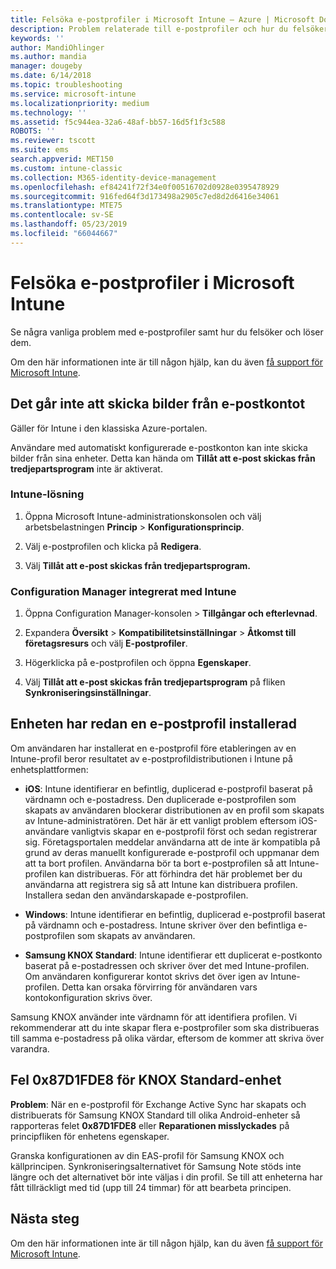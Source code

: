 ```yaml
---
title: Felsöka e-postprofiler i Microsoft Intune – Azure | Microsoft Docs
description: Problem relaterade till e-postprofiler och hur du felsöker och löser dem.
keywords: ''
author: MandiOhlinger
ms.author: mandia
manager: dougeby
ms.date: 6/14/2018
ms.topic: troubleshooting
ms.service: microsoft-intune
ms.localizationpriority: medium
ms.technology: ''
ms.assetid: f5c944ea-32a6-48af-bb57-16d5f1f3c588
ROBOTS: ''
ms.reviewer: tscott
ms.suite: ems
search.appverid: MET150
ms.custom: intune-classic
ms.collection: M365-identity-device-management
ms.openlocfilehash: ef84241f72f34e0f00516702d0928e0395478929
ms.sourcegitcommit: 916fed64f3d173498a2905c7ed8d2d6416e34061
ms.translationtype: MTE75
ms.contentlocale: sv-SE
ms.lasthandoff: 05/23/2019
ms.locfileid: "66044667"
---
```

# <a name="troubleshoot-email-profiles-in-microsoft-intune"></a>Felsöka e-postprofiler i Microsoft Intune

Se några vanliga problem med e-postprofiler samt hur du felsöker och löser dem.

Om den här informationen inte är till någon hjälp, kan du även [få support för Microsoft Intune](get-support.md).

## <a name="unable-to-send-images-from--email-account"></a>Det går inte att skicka bilder från e-postkontot
Gäller för Intune i den klassiska Azure-portalen.

Användare med automatiskt konfigurerade e-postkonton kan inte skicka bilder från sina enheter. Detta kan hända om **Tillåt att e-post skickas från tredjepartsprogram** inte är aktiverat.

### <a name="intune-solution"></a>Intune-lösning

1. Öppna Microsoft Intune-administrationskonsolen och välj arbetsbelastningen **Princip** > **Konfigurationsprincip**.

2. Välj e-postprofilen och klicka på **Redigera**.

3. Välj **Tillåt att e-post skickas från tredjepartsprogram.**

### <a name="configuration-manager-integrated-with-intune-solution"></a>Configuration Manager integrerat med Intune

1. Öppna Configuration Manager-konsolen > **Tillgångar och efterlevnad**.

2. Expandera **Översikt** > **Kompatibilitetsinställningar** > **Åtkomst till företagsresurs** och välj **E-postprofiler**.

3. Högerklicka på e-postprofilen och öppna **Egenskaper**.

4. Välj **Tillåt att e-post skickas från tredjepartsprogram** på fliken **Synkroniseringsinställningar**.

## <a name="device-already-has-an-email-profile-installed"></a>Enheten har redan en e-postprofil installerad

Om användaren har installerat en e-postprofil före etableringen av en Intune-profil beror resultatet av e-postprofildistributionen i Intune på enhetsplattformen:

- **iOS**: Intune identifierar en befintlig, duplicerad e-postprofil baserat på värdnamn och e-postadress. Den duplicerade e-postprofilen som skapats av användaren blockerar distributionen av en profil som skapats av Intune-administratören. Det här är ett vanligt problem eftersom iOS-användare vanligtvis skapar en e-postprofil först och sedan registrerar sig. Företagsportalen meddelar användarna att de inte är kompatibla på grund av deras manuellt konfigurerade e-postprofil och uppmanar dem att ta bort profilen. Användarna bör ta bort e-postprofilen så att Intune-profilen kan distribueras. För att förhindra det här problemet ber du användarna att registrera sig så att Intune kan distribuera profilen. Installera sedan den användarskapade e-postprofilen.

- **Windows**: Intune identifierar en befintlig, duplicerad e-postprofil baserat på värdnamn och e-postadress. Intune skriver över den befintliga e-postprofilen som skapats av användaren.

- **Samsung KNOX Standard**: Intune identifierar ett duplicerat e-postkonto baserat på e-postadressen och skriver över det med Intune-profilen. Om användaren konfigurerar kontot skrivs det över igen av Intune-profilen. Detta kan orsaka förvirring för användaren vars kontokonfiguration skrivs över.

Samsung KNOX använder inte värdnamn för att identifiera profilen. Vi rekommenderar att du inte skapar flera e-postprofiler som ska distribueras till samma e-postadress på olika värdar, eftersom de kommer att skriva över varandra.

## <a name="error--0x87d1fde8-for-knox-standard-device"></a>Fel 0x87D1FDE8 för KNOX Standard-enhet
**Problem**: När en e-postprofil för Exchange Active Sync har skapats och distribuerats för Samsung KNOX Standard till olika Android-enheter så rapporteras felet **0x87D1FDE8** eller **Reparationen misslyckades** på principfliken för enhetens egenskaper.

Granska konfigurationen av din EAS-profil för Samsung KNOX och källprincipen. Synkroniseringsalternativet för Samsung Note stöds inte längre och det alternativet bör inte väljas i din profil. Se till att enheterna har fått tillräckligt med tid (upp till 24 timmar) för att bearbeta principen.

## <a name="next-steps"></a>Nästa steg
Om den här informationen inte är till någon hjälp, kan du även [få support för Microsoft Intune](get-support.md).
